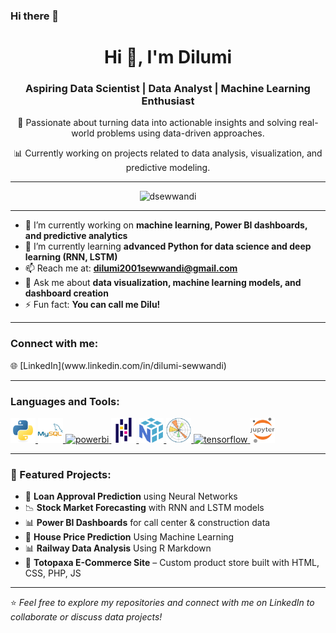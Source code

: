 ### Hi there 👋  
<h1 align="center">Hi 👋, I'm Dilumi</h1>  
<h3 align="center">Aspiring Data Scientist | Data Analyst | Machine Learning Enthusiast</h3>

<p align="center">
🌱 Passionate about turning data into actionable insights and solving real-world problems using data-driven approaches.
</p>

<p align="center">
📊 Currently working on projects related to data analysis, visualization, and predictive modeling.
</p>

---

<p align="center"> <img src="https://komarev.com/ghpvc/?username=dsewwandi&label=Profile%20views&color=0e75b6&style=flat" alt="dsewwandi" /> </p>

---

- 🔭 I’m currently working on **machine learning, Power BI dashboards, and predictive analytics**
- 🌱 I’m currently learning **advanced Python for data science and deep learning (RNN, LSTM)**
- 📫 Reach me at: **dilumi2001sewwandi@gmail.com**
- 💬 Ask me about **data visualization, machine learning models, and dashboard creation**
- ⚡ Fun fact: **You can call me Dilu!**

---

<h3 align="left">Connect with me:</h3>
<p align="left">
  <!-- Add your LinkedIn or personal portfolio link here -->
  🌐 [LinkedIn](www.linkedin.com/in/dilumi-sewwandi)  
</p>

---

<h3 align="left">Languages and Tools:</h3>

<p align="left">
  <a href="https://www.python.org" target="_blank" rel="noreferrer">
    <img src="https://raw.githubusercontent.com/devicons/devicon/master/icons/python/python-original.svg" alt="python" width="40" height="40"/>
  </a>
  <a href="https://www.mysql.com/" target="_blank" rel="noreferrer">
    <img src="https://raw.githubusercontent.com/devicons/devicon/master/icons/mysql/mysql-original-wordmark.svg" alt="mysql" width="40" height="40"/>
  </a>
  <a href="https://powerbi.microsoft.com/" target="_blank" rel="noreferrer">
    <img src="https://www.vectorlogo.zone/logos/microsoft_powerbi/microsoft_powerbi-icon.svg" alt="powerbi" width="40" height="40"/>
  </a>
  <a href="https://pandas.pydata.org/" target="_blank" rel="noreferrer">
    <img src="https://raw.githubusercontent.com/devicons/devicon/master/icons/pandas/pandas-original.svg" alt="pandas" width="40" height="40"/>
  </a>
  <a href="https://numpy.org/" target="_blank" rel="noreferrer">
    <img src="https://raw.githubusercontent.com/devicons/devicon/master/icons/numpy/numpy-original.svg" alt="numpy" width="40" height="40"/>
  </a>
  <a href="https://matplotlib.org/" target="_blank" rel="noreferrer">
    <img src="https://raw.githubusercontent.com/devicons/devicon/master/icons/matplotlib/matplotlib-original.svg" alt="matplotlib" width="40" height="40"/>
  </a>
  <a href="https://www.tensorflow.org/" target="_blank" rel="noreferrer">
    <img src="https://www.vectorlogo.zone/logos/tensorflow/tensorflow-icon.svg" alt="tensorflow" width="40" height="40"/>
  </a>
  <a href="https://jupyter.org/" target="_blank" rel="noreferrer">
    <img src="https://raw.githubusercontent.com/devicons/devicon/master/icons/jupyter/jupyter-original-wordmark.svg" alt="jupyter" width="40" height="40"/>
  </a>
</p>

---

<h3 align="left">📌 Featured Projects:</h3>

- 🧠 **Loan Approval Prediction** using Neural Networks  
- 📉 **Stock Market Forecasting** with RNN and LSTM models  
- 📊 **Power BI Dashboards** for call center & construction data  
- 🧮 **House Price Prediction** Using Machine Learning
- 📊 **Railway Data Analysis** Using R Markdown  
- 🛒 **Totopaxa E-Commerce Site** – Custom product store built with HTML, CSS, PHP, JS  

---

⭐ *Feel free to explore my repositories and connect with me on LinkedIn to collaborate or discuss data projects!*
